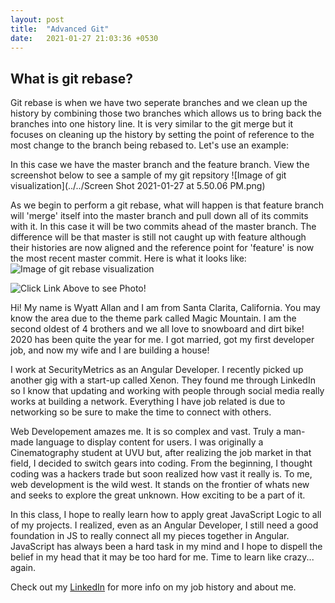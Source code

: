 ```yaml
---
layout: post
title:  "Advanced Git"
date:   2021-01-27 21:03:36 +0530
---
```


## What is git rebase?
Git rebase is when we have two seperate branches and we clean up the history by combining those two branches which allows us to bring back the branches into one history line. It is very similar to the git merge but it focuses on cleaning up the history by setting the point of reference to the most change to the branch being rebased to. Let's use an example: 

In this case we have the master branch and the feature branch. View the screenshot below to see a sample of my git repsitory
![Image of git visualization](../../Screen Shot 2021-01-27 at 5.50.06 PM.png)

As we begin to perform a git rebase, what will happen is that feature branch will 'merge' itself into the master branch and pull down all of its commits with it. In this case it will be two commits ahead of the master branch. The difference will be that master is still not caught up with feature although their histories are now aligned and the reference point for 'feature' is now the most recent master commit. Here is what it looks like:
![Image of git rebase visualization](../../)




![Click Link Above to see Photo!](../../croppedMe.jpg)

Hi! My name is Wyatt Allan and I am from Santa Clarita, California. You may know the area due to the theme park called Magic Mountain. I am the second oldest of 4 brothers and we all love to snowboard and dirt bike! 2020 has been quite the year for me. I got married, got my first developer job, and now my wife and I are building a house! 

I work at SecurityMetrics as an Angular Developer. I recently picked up another gig with a start-up called Xenon. They found me through LinkedIn so I know that updating and working with people through social media really works at building a network. Everything I have job related is due to networking so be sure to make the time to connect with others. 

Web Developement amazes me. It is so complex and vast. Truly a man-made language to display content for users. I was originally a Cinematography student at UVU but, after realizing the job market in that field, I decided to switch gears into coding. From the beginning, I thought coding was a hackers trade but soon realized how vast it really is. To me, web development is the wild west. It stands on the frontier of whats new and seeks to explore the great unknown. How exciting to be a part of it. 

In this class, I hope to really learn how to apply great JavaScript Logic to all of my projects. I realized, even as an Angular Developer, I still need a good foundation in JS to really connect all my pieces together in Angular. JavaScript has always been a hard task in my mind and I hope to dispell the belief in my head that it may be too hard for me. Time to learn like crazy... again.


Check out my [LinkedIn][linked-in] for more info on my job history and about me.

[linked-in]: https://www.linkedin.com/in/wyatt-allan-a41340112/
